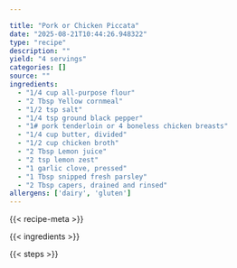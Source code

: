 ```yaml
---

title: "Pork or Chicken Piccata"
date: "2025-08-21T10:44:26.948322"
type: "recipe"
description: ""
yield: "4 servings"
categories: []
source: ""
ingredients:
  - "1/4 cup all-purpose flour"
  - "2 Tbsp Yellow cornmeal"
  - "1/2 tsp salt"
  - "1/4 tsp ground black pepper"
  - "1# pork tenderloin or 4 boneless chicken breasts"
  - "1/4 cup butter, divided"
  - "1/2 cup chicken broth"
  - "2 Tbsp Lemon juice"
  - "2 tsp lemon zest"
  - "1 garlic clove, pressed"
  - "1 Tbsp snipped fresh parsley"
  - "2 Tbsp capers, drained and rinsed"
allergens: ['dairy', 'gluten']
---
```


{{< recipe-meta >}}

{{< ingredients >}}

{{< steps >}}
